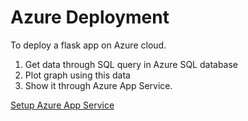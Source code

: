 # Azure Deployment

To deploy a flask app on Azure cloud.

1. Get data through SQL query in Azure SQL database
2. Plot graph using this data
3. Show it through Azure App Service.

[Setup Azure App Service]

[Setup Azure App Service]: https://medium.com/@nikovrdoljak/deploy-your-flask-app-on-azure-in-3-easy-steps-b2fe388a589e
